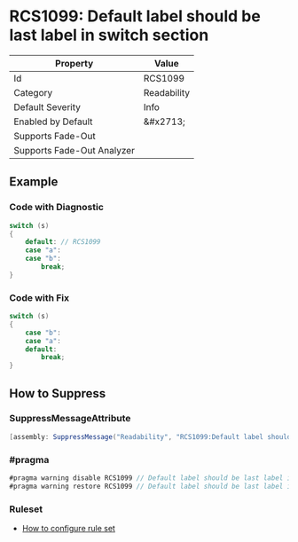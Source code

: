 # RCS1099: Default label should be last label in switch section

| Property | Value |
| -------- | ----- |
| Id | RCS1099 |
| Category | Readability |
| Default Severity | Info |
| Enabled by Default | &\#x2713; |
| Supports Fade\-Out |  |
| Supports Fade\-Out Analyzer |  |

## Example

### Code with Diagnostic

```csharp
switch (s)
{
    default: // RCS1099
    case "a":
    case "b":
        break;
}
```

### Code with Fix

```csharp
switch (s)
{
    case "b":
    case "a":
    default:
        break;
}
```

## How to Suppress

### SuppressMessageAttribute

```csharp
[assembly: SuppressMessage("Readability", "RCS1099:Default label should be last label in switch section.", Justification = "<Pending>")]
```

### \#pragma

```csharp
#pragma warning disable RCS1099 // Default label should be last label in switch section.
#pragma warning restore RCS1099 // Default label should be last label in switch section.
```

### Ruleset

* [How to configure rule set](../HowToConfigureAnalyzers.md)
